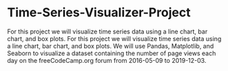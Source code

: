 # Time-Series-Visualizer-Project
For this project we will visualize time series data using a line chart, bar chart, and box plots.
For this project we will visualize time series data using a line chart, bar chart, and box plots. We will use Pandas, Matplotlib, and Seaborn to visualize a dataset containing the number of page views each day on the freeCodeCamp.org forum from 2016-05-09 to 2019-12-03.

